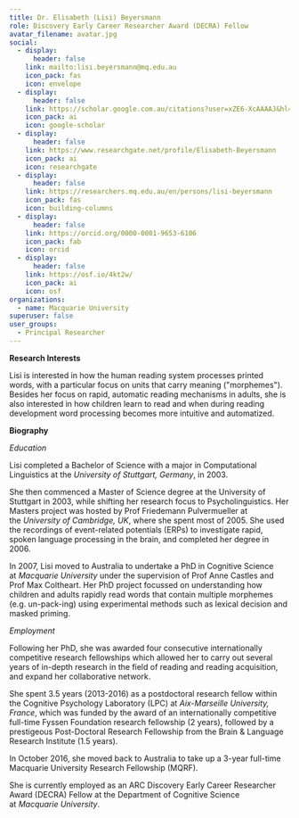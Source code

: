 ```yaml
---
title: Dr. Elisabeth (Lisi) Beyersmann
role: Discovery Early Career Researcher Award (DECRA) Fellow
avatar_filename: avatar.jpg
social:
  - display:
      header: false
    link: mailto:lisi.beyersmann@mq.edu.au
    icon_pack: fas
    icon: envelope
  - display:
      header: false
    link: https://scholar.google.com.au/citations?user=xZE6-XcAAAAJ&hl=en
    icon_pack: ai
    icon: google-scholar
  - display:
      header: false
    link: https://www.researchgate.net/profile/Elisabeth-Beyersmann
    icon_pack: ai
    icon: researchgate
  - display:
      header: false
    link: https://researchers.mq.edu.au/en/persons/lisi-beyersmann
    icon_pack: fas
    icon: building-columns
  - display:
      header: false
    link: https://orcid.org/0000-0001-9653-6106
    icon_pack: fab
    icon: orcid
  - display:
      header: false
    link: https://osf.io/4kt2w/
    icon_pack: ai
    icon: osf
organizations:
  - name: Macquarie University
superuser: false
user_groups:
  - Principal Researcher
---
```

**R﻿esearch Interests**

Lisi is interested in how the human reading system processes printed words, with a particular focus on units that carry meaning ("morphemes"). Besides her focus on rapid, automatic reading mechanisms in adults, she is also interested in how children learn to read and when during reading development word processing becomes more intuitive and automatized.

**B﻿iography**

*E﻿ducation*

Lisi completed a Bachelor of Science with a major in Computational Linguistics at the *University of Stuttgart, Germany*, in 2003.

She then commenced a Master of Science degree at the University of Stuttgart in 2003, while shifting her research focus to Psycholinguistics. Her Masters project was hosted by Prof Friedemann Pulvermueller at the *University of Cambridge, UK*, where she spent most of 2005. She used the recordings of event-related potentials (ERPs) to investigate rapid, spoken language processing in the brain, and completed her degree in 2006.

In 2007, Lisi moved to Australia to undertake a PhD in Cognitive Science at *Macquarie University* under the supervision of Prof Anne Castles and Prof Max Coltheart. Her PhD project focussed on understanding how children and adults rapidly read words that contain multiple morphemes (e.g. un-pack-ing) using experimental methods such as lexical decision and masked priming.

*E﻿mployment*

Following her PhD, she was awarded four consecutive internationally competitive research fellowships which allowed her to carry out several years of in-depth research in the field of reading and reading acquisition, and expand her collaborative network.

She spent 3.5 years (2013-2016) as a postdoctoral research fellow within the Cognitive Psychology Laboratory (LPC) at *Aix-Marseille University, France*, which was funded by the award of an internationally competitive full-time Fyssen Foundation research fellowship (2 years), followed by a prestigeous Post-Doctoral Research Fellowship from the Brain & Language Research Institute (1.5 years).

In October 2016, she moved back to Australia to take up a 3-year full-time Macquarie University Research Fellowship (MQRF).

She is currently employed as an ARC Discovery Early Career Researcher Award (DECRA) Fellow at the Department of Cognitive Science at *Macquarie University*.